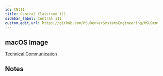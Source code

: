```yaml
---
id: CN111
title: Central Classroom 111
sidebar_label: Central 111
custom_edit_url: https://github.com/MSUDenverSystemsEngineering/MSUDenverSystemsEngineering.github.io/edit/source/docs/lab-CN111.md
---
```


## macOS Image
[Technical Communication](image-mac-technicalcommunication.md)

## Notes
